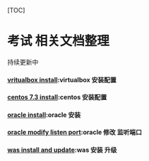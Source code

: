 [TOC]

# 考试 相关文档整理

持续更新中

#### [vritualbox install](../../201812/20181218_01.md):virtualbox 安装配置

#### [centos 7.3 install](../../201812/20181219_01.md):centos 安装配置

####  [oracle install](../../201812/20181219_02.md):oracle 安装

#### [oracle modify listen port](../../201812/20181220_01.md):oracle 修改 监听端口

####  [was install and update](../../201812/20181220_02.md):was 安装 升级

